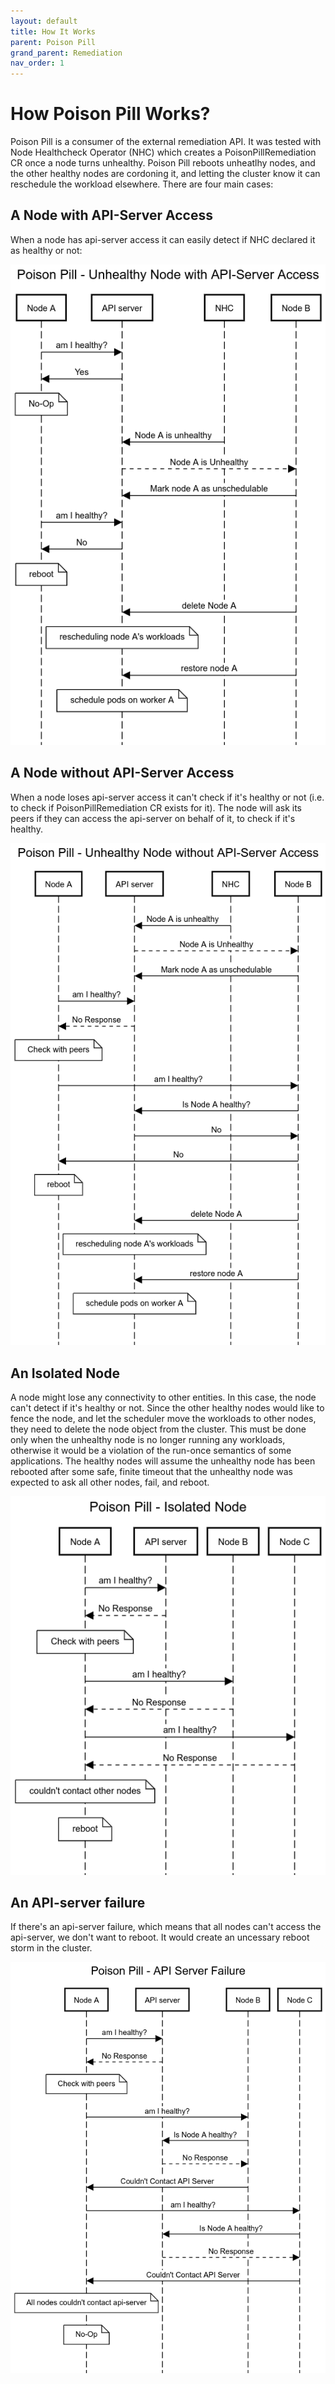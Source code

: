 ```yaml
---
layout: default
title: How It Works
parent: Poison Pill
grand_parent: Remediation
nav_order: 1
---
```


# How Poison Pill Works?

Poison Pill is a consumer of the external remediation API. It was tested with Node Healthcheck Operator (NHC) which creates a PoisonPillRemediation CR once a node turns unhealthy.
Poison Pill reboots unheatlhy nodes, and the other healthy nodes are cordoning it, and letting the cluster know it can reschedule the workload elsewhere.
There are four main cases:

## A Node with API-Server Access
When a node has api-server access it can easily detect if NHC declared it as healthy or not:

![poison-pill-node-with-api-server-acess](../../images/poison-pill-with-api-server-access.png)

## A Node without API-Server Access
When a node loses api-server access it can't check if it's healthy or not (i.e. to check if PoisonPillRemediation CR exists for it).
The node will ask its peers if they can access the api-server on behalf of it, to check if it's healthy.

![poison-pill-node-without-api-server-acess](../../images/poison-pill-node-without-api-server-acess.png)

## An Isolated Node 
A node might lose any connectivity to other entities. In this case, the node can't detect if it's healthy or not.
Since the other healthy nodes would like to fence the node, and let the scheduler move the workloads to other nodes, they need to delete the node object from the cluster.
This must be done only when the unhealthy node is no longer running any workloads, otherwise it would be a violation of the run-once semantics of some applications.
The healthy nodes will assume the unhealthy node has been rebooted after some safe, finite timeout that the unhealthy node was expected to ask all other nodes, fail, and reboot.

![poison-pill-api-isolated-node](../../images/poison-pill-api-isolated-node.png)

## An API-server failure
If there's an api-server failure, which means that all nodes can't access the api-server, we don't want to reboot.
It would create an uncessary reboot storm in the cluster.

![poison-pill-api-server-failure.png](../../images/poison-pill-api-server-failure.png)
